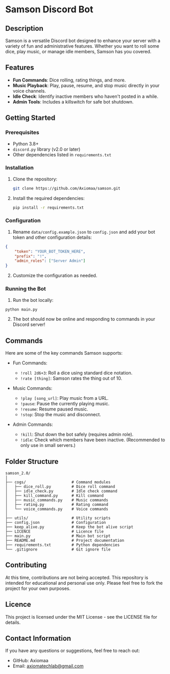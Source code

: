 # Samson Discord Bot

## Description
Samson is a versatile Discord bot designed to enhance your server with a variety of fun and administrative features. Whether you want to roll some dice, play music, or manage idle members, Samson has you covered.

## Features
- **Fun Commands**: Dice rolling, rating things, and more.
- **Music Playback**: Play, pause, resume, and stop music directly in your voice channels.
- **Idle Check**: Identify inactive members who haven't posted in a while.
- **Admin Tools**: Includes a killswitch for safe bot shutdown.

## Getting Started

### Prerequisites
- Python 3.8+
- `discord.py` library (v2.0 or later)
- Other dependencies listed in `requirements.txt`

### Installation
1. Clone the repository:
   ```bash
   git clone https://github.com/Axiomaa/samson.git

2. Install the required dependencies:
    ```bash
    pip install -r requirements.txt

### Configuration
1. Rename `data/config.example.json` to `config.json` and add your bot token and other configuration details:
```json
{
    "token": "YOUR_BOT_TOKEN_HERE",
    "prefix": "!",
    "admin_roles": ["Server Admin"]
}
```
2. Customize the configuration as needed.

### Running the Bot
1. Run the bot locally:
```bash
python main.py
```
2. The bot should now be online and responding to commands in your Discord server!

## Commands
Here are some of the key commands Samson supports:

- Fun Commands:
    - `!roll 2d6+3`: Roll a dice using standard dice notation.
    - `!rate [thing]`: Samson rates the thing out of 10.

- Music Commands:
    - `!play [song_url]`: Play music from a URL.
    - `!pause`: Pause the currently playing music.
    - `!resume`: Resume paused music.
    - `!stop`: Stop the music and disconnect.

- Admin Commands:
    - `!kill`: Shut down the bot safely (requires admin role).
    - `!idle`: Check which members have been inactive. (Recommended to only use in small servers.)

## Folder Structure
```
samson_2.0/
│
├── cogs/                    # Command modules
│   ├── dice_roll.py         # Dice roll command
│   ├── idle_check.py        # Idle check command
│   ├── kill_command.py      # Kill command
│   ├── music_commands.py    # Music commands
│   ├── rating.py            # Rating command
│   └── voice_commands.py    # Voice commands
│
├── utils/                   # Utility scripts
├── config.json              # Configuration
├── keep_alive.py            # Keep the bot alive script
├── LICENCE                  # Licence file
├── main.py                  # Main bot script
├── README.md                # Project documentation
├── requirements.txt         # Python dependencies
└── .gitignore               # Git ignore file
```

## Contributing
At this time, contributions are not being accepted. This repository is intended for educational and personal use only. Please feel free to fork the project for your own purposes.

## Licence
This project is licensed under the MIT License - see the LICENSE file for details.

## Contact Information
If you have any questions or suggestions, feel free to reach out:
- GitHub: Axiomaa
- Email: axiomatechlab@gmail.com
